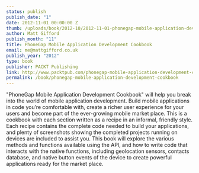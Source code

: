 ```yaml
--- 
status: publish
publish_date: "1"
date: 2012-11-01 00:00:00 Z
thumb: /uploads/book/2012-10/2012-11-01-phonegap-mobile-application-development-cookbook.png
author: Matt Gifford
publish_month: "11"
title: PhoneGap Mobile Application Development Cookbook
email: me@mattgifford.co.uk
publish_year: "2012"
type: book
publisher: PACKT Publishing
link: http://www.packtpub.com/phonegap-mobile-application-development-cookbook/book
permalink: /book/phonegap-mobile-application-development-cookbook
---
```


"PhoneGap Mobile Application Development Cookbook" will help you break into the world of mobile application development. Build mobile applications in code you’re comfortable with, create a richer user experience for your users and become part of the ever-growing mobile market place. This is a cookbook with each section written as a recipe in an informal, friendly style. Each recipe contains the complete code needed to build your applications, and plenty of screenshots showing the completed projects running on devices are included to assist you. This book will explore the various methods and functions available using the API, and how to write code that interacts with the native functions, including geolocation sensors, contacts database, and native button events of the device to create powerful applications ready for the market place.
